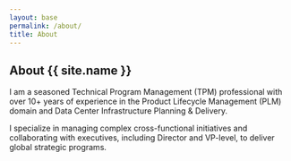 ```yaml
---
layout: base
permalink: /about/
title: About
---
```


## About {{ site.name }}

I am a seasoned Technical Program Management (TPM) professional with over 10+ years of experience in the Product Lifecycle Management (PLM) domain and Data Center Infrastructure Planning & Delivery.

I specialize in managing complex cross-functional initiatives and collaborating with executives, including Director and VP-level, to deliver global strategic programs.
